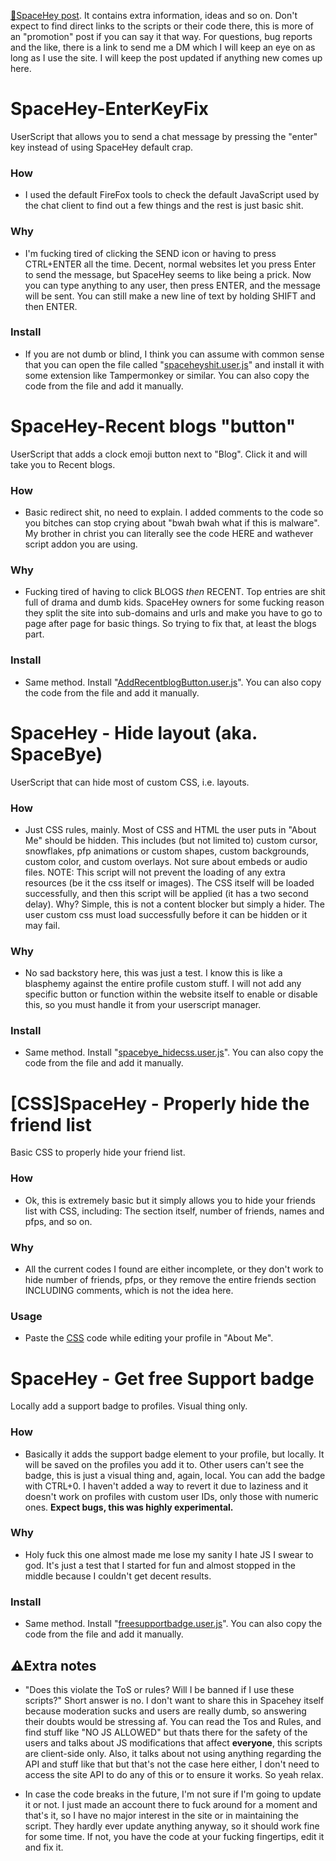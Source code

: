 [🔗SpaceHey post](https://blog.spacehey.com/entry?id=797632). It contains extra information, ideas and so on. Don't expect to find direct links to the scripts or their code there, this is more of an "promotion" post if you can say it that way. For questions, bug reports and the like, there is a link to send me a DM which I will keep an eye on as long as I use the site. I will keep the post updated if anything new comes up here.

# SpaceHey-EnterKeyFix
UserScript that allows you to send a chat message by pressing the "enter" key instead of using SpaceHey default crap.

### How
- I used the default FireFox tools to check the default JavaScript used by the chat client to find out a few things and the rest is just basic shit.

### Why
- I'm fucking tired of clicking the SEND icon or having to press CTRL+ENTER all the time. Decent, normal websites let you press Enter to send the message, but SpaceHey seems to like being a prick. Now you can type anything to any user, then press ENTER, and the message will be sent. You can still make a new line of text by holding SHIFT and then ENTER.

### Install

- If you are not dumb or blind, I think you can assume with common sense that you can open the file called "[spaceheyshit.user.js](https://github.com/CostaCiruela/SpaceHey-EnterKeyFix/raw/main/spaceheyshit.user.js)" and install it with some extension like Tampermonkey or similar. You can also copy the code from the file and add it manually.

# SpaceHey-Recent blogs "button"
UserScript that adds a clock emoji button next to "Blog". Click it and will take you to Recent blogs.

### How
- Basic redirect shit, no need to explain. I added comments to the code so you bitches can stop crying about "bwah bwah what if this is malware". My brother in christ you can literally see the code HERE and wathever script addon you are using.

### Why
- Fucking tired of having to click BLOGS *then* RECENT. Top entries are shit full of drama and dumb kids. SpaceHey owners for some fucking reason they split the site into sub-domains and urls and make you have to go to page after page for basic things. So trying to fix that, at least the blogs part.

### Install

- Same method. Install "[AddRecentblogButton.user.js](https://github.com/CostaCiruela/SpaceHey-CrapFix/raw/main/AddRecentblogButton.user.js)". You can also copy the code from the file and add it manually.

  
# SpaceHey - Hide layout (aka. SpaceBye)
UserScript that can hide most of custom CSS, i.e. layouts.

### How
- Just CSS rules, mainly. Most of CSS and HTML the user puts in "About Me" should be hidden. This includes (but not limited to) custom cursor, snowflakes, pfp animations or custom shapes, custom backgrounds, custom color, and custom overlays. Not sure about embeds or audio files. NOTE: This script will not prevent the loading of any extra resources (be it the css itself or images). The CSS itself will be loaded successfully, and then this script will be applied (it has a two second delay). Why? Simple, this is not a content blocker but simply a hider. The user custom css must load successfully before it can be hidden or it may fail.

### Why
- No sad backstory here, this was just a test. I know this is like a blasphemy against the entire profile custom stuff. I will not add any specific button or function within the website itself to enable or disable this, so you must handle it from your userscript manager.

### Install

- Same method. Install "[spacebye_hidecss.user.js](https://github.com/CostaCiruela/SpaceHey-CrapFix/raw/main/spacebye_hidecss.user.js)". You can also copy the code from the file and add it manually.

# [CSS]SpaceHey - Properly hide the friend list
Basic CSS to properly hide your friend list.

### How
- Ok, this is extremely basic but it simply allows you to hide your friends list with CSS, including: The section itself, number of friends, names and pfps, and so on.

### Why
- All the current codes I found are either incomplete, or they don't work to hide number of friends, pfps, or they remove the entire friends section INCLUDING comments, which is not the idea here.

### Usage

- Paste the [CSS](https://github.com/CostaCiruela/SpaceHey-CrapFix/raw/main/hidefriendlist.css) code while editing your profile in "About Me".

# SpaceHey - Get free Support badge
Locally add a support badge to profiles. Visual thing only.

### How
- Basically it adds the support badge element to your profile, but locally. It will be saved on the profiles you add it to. Other users can't see the badge, this is just a visual thing and, again, local. You can add the badge with CTRL+0. I haven't added a way to revert it due to laziness and it doesn't work on profiles with custom user IDs, only those with numeric ones. **Expect bugs, this was highly experimental.**

### Why
- Holy fuck this one almost made me lose my sanity I hate JS I swear to god. It's just a test that I started for fun and almost stopped in the middle because I couldn't get decent results.

### Install

- Same method. Install "[freesupportbadge.user.js](https://github.com/CostaCiruela/SpaceHey-CrapFix/raw/main/freesupportbadge.user.js)". You can also copy the code from the file and add it manually.

## ⚠Extra notes

- "Does this violate the ToS or rules? Will I be banned if I use these scripts?" Short answer is no. I don't want to share this in Spacehey itself because moderation sucks and users are really dumb, so answering their doubts would be stressing af. You can read the Tos and Rules, and find stuff like "NO JS ALLOWED" but thats there for the safety of the users and talks about JS modifications that affect **everyone**, this scripts are client-side only. Also, it talks about not using anything regarding the API and stuff like that but that's not the case here either, I don't need to access the site API to do any of this or to ensure it works. So yeah relax.

- In case the code breaks in the future, I'm not sure if I'm going to update it or not. I just made an account there to fuck around for a moment and that's it, so I have no major interest in the site or in maintaining the script. They hardly ever update anything anyway, so it should work fine for some time. If not, you have the code at your fucking fingertips, edit it and fix it.
